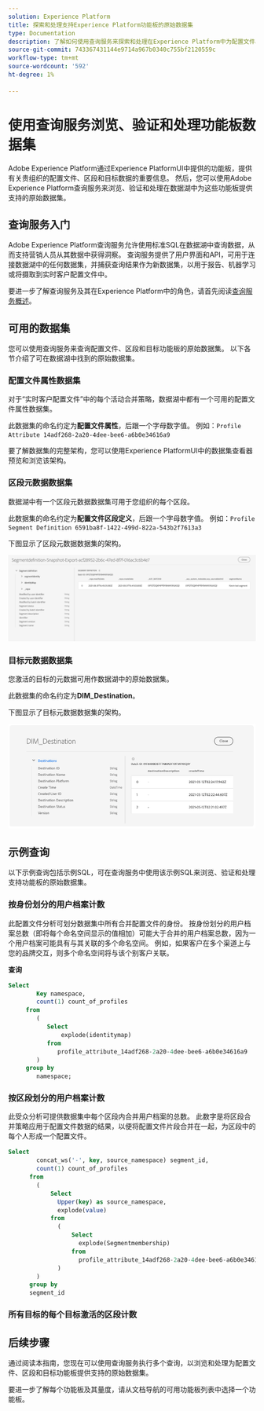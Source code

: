 ```yaml
---
solution: Experience Platform
title: 探索和处理支持Experience Platform功能板的原始数据集
type: Documentation
description: 了解如何使用查询服务来探索和处理在Experience Platform中为配置文件、区段和目标功能板提供动力的原始数据集。
source-git-commit: 743367431144e9714a967b0340c755bf2120559c
workflow-type: tm+mt
source-wordcount: '592'
ht-degree: 1%

---
```



# 使用查询服务浏览、验证和处理功能板数据集

Adobe Experience Platform通过Experience PlatformUI中提供的功能板，提供有关贵组织的配置文件、区段和目标数据的重要信息。 然后，您可以使用Adobe Experience Platform查询服务来浏览、验证和处理在数据湖中为这些功能板提供支持的原始数据集。

## 查询服务入门

Adobe Experience Platform查询服务允许使用标准SQL在数据湖中查询数据，从而支持营销人员从其数据中获得洞察。 查询服务提供了用户界面和API，可用于连接数据湖中的任何数据集，并捕获查询结果作为新数据集，以用于报告、机器学习或将摄取到实时客户配置文件中。

要进一步了解查询服务及其在Experience Platform中的角色，请首先阅读[查询服务概述](../query-service/home.md)。

## 可用的数据集

您可以使用查询服务来查询配置文件、区段和目标功能板的原始数据集。 以下各节介绍了可在数据湖中找到的原始数据集。

### 配置文件属性数据集

对于“实时客户配置文件”中的每个活动合并策略，数据湖中都有一个可用的配置文件属性数据集。

此数据集的命名约定为&#x200B;**配置文件属性**，后跟一个字母数字值。 例如：`Profile Attribute 14adf268-2a20-4dee-bee6-a6b0e34616a9`

要了解数据集的完整架构，您可以使用Experience PlatformUI中的数据集查看器预览和浏览该架构。

### 区段元数据数据集

数据湖中有一个区段元数据数据集可用于您组织的每个区段。

此数据集的命名约定为&#x200B;**配置文件区段定义**，后跟一个字母数字值。 例如：`Profile Segment Definition 6591ba8f-1422-499d-822a-543b2f7613a3`

下图显示了区段元数据数据集的架构。

![](images/query/segment-metadata.png)

### 目标元数据数据集

您激活的目标的元数据可用作数据湖中的原始数据集。

此数据集的命名约定为&#x200B;**DIM_Destination**。

下图显示了目标元数据数据集的架构。

![](images/query/destinations-metadata.png)

## 示例查询

以下示例查询包括示例SQL，可在查询服务中使用该示例SQL来浏览、验证和处理支持功能板的原始数据集。

### 按身份划分的用户档案计数

此配置文件分析可划分数据集中所有合并配置文件的身份。 按身份划分的用户档案总数（即将每个命名空间显示的值相加）可能大于合并的用户档案总数，因为一个用户档案可能具有与其关联的多个命名空间。 例如，如果客户在多个渠道上与您的品牌交互，则多个命名空间将与该个别客户关联。

**查询**

```sql
Select
        Key namespace,
        count(1) count_of_profiles
     from
        (
           Select
               explode(identitymap)
           from
              profile_attribute_14adf268-2a20-4dee-bee6-a6b0e34616a9
        )
     group by
        namespace;
```

### 按区段划分的用户档案计数

此受众分析可提供数据集中每个区段内合并用户档案的总数。 此数字是将区段合并策略应用于配置文件数据的结果，以便将配置文件片段合并在一起，为区段中的每个人形成一个配置文件。

```sql
Select          
        concat_ws('-', key, source_namespace) segment_id,
        count(1) count_of_profiles
      from
        (
            Select
              Upper(key) as source_namespace,
              explode(value)
            from
              (
                  Select
                    explode(Segmentmembership)
                  from
                    profile_attribute_14adf268-2a20-4dee-bee6-a6b0e34616a9
              )
        )
      group by
      segment_id
```

### 所有目标的每个目标激活的区段计数

## 后续步骤

通过阅读本指南，您现在可以使用查询服务执行多个查询，以浏览和处理为配置文件、区段和目标功能板提供支持的原始数据集。

要进一步了解每个功能板及其量度，请从文档导航的可用功能板列表中选择一个功能板。
